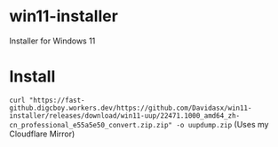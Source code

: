 # win11-installer
Installer for Windows 11
# Install
`curl "https://fast-github.digcboy.workers.dev/https://github.com/Davidasx/win11-installer/releases/download/win11-uup/22471.1000_amd64_zh-cn_professional_e55a5e50_convert.zip.zip" -o uupdump.zip`
(Uses my Cloudflare Mirror)
